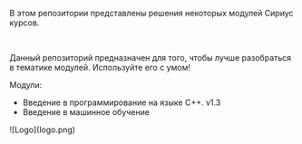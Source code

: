 В этом репозитории представлены решения некоторых модулей Сириус курсов.

<br>

Данный репозиторий предназначен для того, чтобы лучше разобраться в тематике модулей. Используйте его с умом!

Модули:
 - Введение в программирование на языке C++. v1.3
 - Введение в машинное обучение
 
<body topmargin="3in">![Logo](logo.png)</body>
